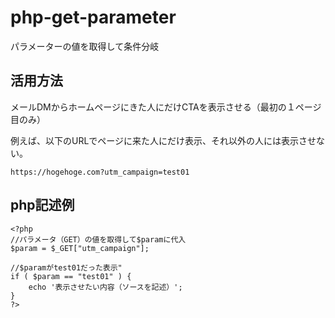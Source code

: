 # php-get-parameter
パラメーターの値を取得して条件分岐

## 活用方法
メールDMからホームページにきた人にだけCTAを表示させる（最初の１ページ目のみ）  

例えば、以下のURLでページに来た人にだけ表示、それ以外の人には表示させない。  

```
https://hogehoge.com?utm_campaign=test01
```

## php記述例

    <?php
    //パラメータ（GET）の値を取得して$paramに代入
    $param = $_GET["utm_campaign"];

    //$paramがtest01だった表示"
    if ( $param == "test01" ) {
        echo '表示させたい内容（ソースを記述）';
    }
    ?>

